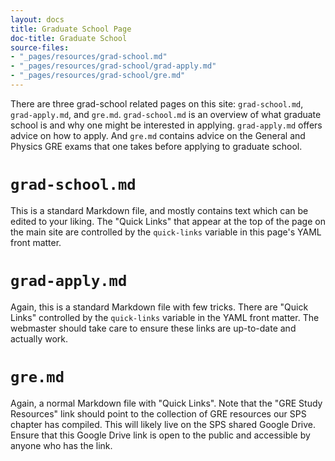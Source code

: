 ```yaml
---
layout: docs
title: Graduate School Page
doc-title: Graduate School
source-files:
- "_pages/resources/grad-school.md"
- "_pages/resources/grad-school/grad-apply.md"
- "_pages/resources/grad-school/gre.md"
---
```


There are three grad-school related pages on this site: `grad-school.md`, `grad-apply.md`, and `gre.md`. `grad-school.md` is an overview of what graduate school is and why one might be interested in applying. `grad-apply.md` offers advice on how to apply. And `gre.md` contains advice on the General and Physics GRE exams that one takes before applying to graduate school. 

# `grad-school.md`

This is a standard Markdown file, and mostly contains text which can be edited to your liking. The "Quick Links" that appear at the top of the page on the main site are controlled by the `quick-links` variable in this page's YAML front matter.

# `grad-apply.md`

Again, this is a standard Markdown file with few tricks. There are "Quick Links" controlled by the `quick-links` variable in the YAML front matter. The webmaster should take care to ensure these links are up-to-date and actually work.

# `gre.md`

Again, a normal Markdown file with "Quick Links". Note that the "GRE Study Resources" link should point to the collection of GRE resources our SPS chapter has compiled. This will likely live on the SPS shared Google Drive. Ensure that this Google Drive link is open to the public and accessible by anyone who has the link.